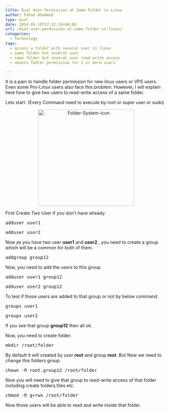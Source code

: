 ```yaml
---
title: Dual User Permission at Same Folder in Linux
author: Fahad Ahammed
type: post
date: 2014-05-10T17:32:19+00:00
url: /dual-user-permission-at-same-folder-in-linux/
categories:
  - Technology
tags:
  - access a folder with several user in linux
  - same folder but several user
  - same folder but several user read write access
  - ubuntu fodler permission for 2 or more users

---
```

It is a pain to handle folder permission for new linux users or VPS users. Even some Pro-Linux users also face this problem. However, I will explain here how to give two users to read-write access of a same folder.

<!--more-->

Lets start. (Every Command need to execute by root or super user or sudo)

<p style="text-align: center;">
  <a href="https://i0.wp.com/fahadahammed.com/wp-content/uploads/2014/05/Folder-System-icon.png"><img loading="lazy" class="aligncenter size-medium wp-image-1409" src="https://i0.wp.com/fahadahammed.com/wp-content/uploads/2014/05/Folder-System-icon-300x300.png?resize=300%2C300" alt="Folder-System-icon" width="300" height="300" srcset="https://i0.wp.com/fahadahammed.com/wp-content/uploads/2014/05/Folder-System-icon.png?resize=300%2C300&ssl=1 300w, https://i0.wp.com/fahadahammed.com/wp-content/uploads/2014/05/Folder-System-icon.png?resize=150%2C150&ssl=1 150w, https://i0.wp.com/fahadahammed.com/wp-content/uploads/2014/05/Folder-System-icon.png?w=512&ssl=1 512w" sizes="(max-width: 300px) 100vw, 300px" data-recalc-dims="1" /></a>
</p>

First Create Two User if you don&#8217;t have already.

<pre>adduser user1</pre>

<pre>adduser user2</pre>

Now as you have two user **user1** and **user2** , you need to create a group which will be a common for both of them.

<pre>addgroup group12</pre>

Now, you need to add the users to this group.

<pre>adduser user1 group12</pre>

<pre>adduser user2 group12</pre>

To test if those users are added to that group or not by below command.

<pre>groups user1</pre>

<pre>groups user2</pre>

If you see that group **group12** then all ok.

Now, you need to create folder.

<pre>mkdir /root/folder</pre>

By default it will created by user **root** and group **root**. But Now we need to change this folders group.

<pre>chown -R root.group12 /root/folder</pre>

Now you will need to give that group to read-write access of that folder including create folders,files etc.

<pre>chmod -R g+rwx /root/folder</pre>

Now those users will be able to read and write inside that folder.